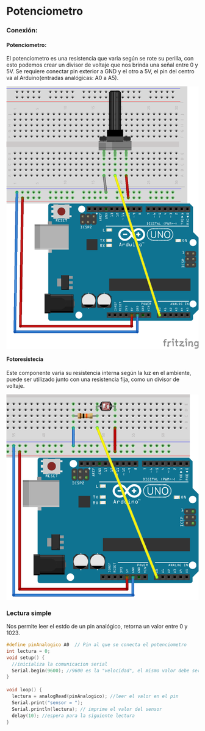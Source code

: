 # Potenciometro

### Conexión:
#### Potenciometro:
El potenciometro es una resistencia que varia según se rote su perilla, con esto podemos crear un divisor de voltaje que nos brinda una señal entre 0 y 5V.
Se requiere conectar pin exterior a GND y el otro a 5V, el pin del centro va al Arduino(entradas analógicas: A0 a A5).

<p align="center">
<img src="montaje1.png" align = "center">
</p>

#### Fotoresistecia
Este componente varia su resistencia interna según la luz en el ambiente, puede ser utilizado junto con una resistencia fija, como un divisor de voltaje.

<p align="center">
<img src="montaje2.png" align = "center">
</p>

### Lectura simple
Nos permite leer el estdo de un pin analógico, retorna un valor entre 0 y 1023.
```c++
#define pinAnalogico A0  // Pin al que se conecta el potenciometro
int lectura = 0;
void setup() {
  //inicializa la comunicacion serial
  Serial.begin(9600); //9600 es la "velocidad", el mismo valor debe ser seleccionado en el monitor serial
}

void loop() {
  lectura = analogRead(pinAnalogico); //leer el valor en el pin
  Serial.print("sensor = ");
  Serial.println(lectura); // imprime el valor del sensor
  delay(10); //espera para la siguiente lectura
}
```
